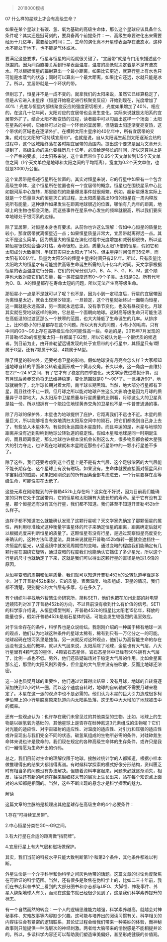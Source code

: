 # 
> 2018000模板




07 什么样的星球上才会有高级生命？


如果在某个星球上有碳、氢、氧为基础的高级生命体，那么这个星球应该具备什么条件呢？其实还是挺苛刻的，要具备两个前提条件：一、高级生命要进化出来需要经历十几亿年，需要给足时间；二、生命的演化离不开星球表面存在液态水，这种水不能处于地下，也不能是气体或冰。

要满足这些要求，行星与恒星的间距就很关键了。“宜居带”就是专门用来描述这个范围的。因为间距直接关系到行星表面温度，温度的高低就决定着是不是有液态水。可以根据恒星的辐射算出一个最小距离，如果比它更近，就算行星上有水也只可能是水蒸气的状态；同时可以算出一个最大距离，如果比它还远，水就只能是冰了。所以，宜居带就是一个环状的带。

但别忘了，恒星并不是一成不变的。就拿我们的太阳来说，虽然它已经算稳定了，但是从它进入主星序（恒星开始稳定进行核聚变反应）开始到现在，光度增加了40%！光度与恒星内部核聚变反应的强度密切相关，光度如果增加了40%，相应的，在这几十亿年间，太阳对应的宜居带也会发生变化。实际来说就是太阳系的宜居带外扩了。结合太阳不断变热的过程，读者脑中可以勾画出这样一个场面：太阳在星系的中间，它始终可以对应一个环状的宜居带，但随着太阳逐渐变亮变热，这个带状的区域也在逐渐外扩。在横跨太阳主星序的40亿年中，所有宜居带的交集，就对应太阳的“可持续宜居带”。也就是说，自从太阳诞生起到太阳逐渐变热的过程中，这个区域始终落在各时期宜居带的范围内。提出这个要求是因为文章开头提到了，高级生命的进化要经历几十亿年，必须给足够长的时间，所以这算得上是一个严格的要求。以太阳系来说，这个宜居带位于0.95个天文单位到1.15个天文单位之间（1个天文单位是地球和太阳之间的平均距离），宽度为0.2个天文单位，也就是3000万公里。

这个宜居带是描述行星所在位置的。其实对恒星来说，它的行星中如果有一个包含高级生命体，这个恒星所在位置也有一个宜居带的概念。恒星也在围绕星系中心比如银河系中心旋转，那里剧烈的能量爆发事件就很频繁。例如，超新星爆发实际上就是一个质量巨大的恒星灭亡的过程，比太阳质量高出10倍的恒星在一周内释放完所有能量，这种爆炸如果发生在距离地球很近的位置，哪怕有几光年的距离，地球上的生物也都会灭绝。而这些事件在星系中心发生的频率就很高，所以我们要庆幸地球处于银河系的边缘。

除了宜居带，对恒星本身也有要求。从前你也许这么理解：假如中心恒星的质量比较小，那宜居带就离恒星近一点；如果恒星质量非常大，宜居带就离得远一点。其实不是这么简单，因为质量大的恒星在演化过程中光度增加和减弱都很快，所以这颗恒星很快就会油尽灯枯，寿命很短。比如，质量为太阳1.5倍的恒星，假如它和太阳成分大致相同，半径其实只比太阳大了14%，但主星序时间仅有35亿年，而太阳有100亿年。质量为太阳5倍的恒星主星序时间只有2亿年。所以，只有质量比太阳略大的恒星才有可能提供高等生命诞生所需的几十亿年的时间。天文学家根据恒星的表面温度进行分类，它们的代号分别为O、B、A、F、G、K、M，这个顺序也大致对应它们的质量，每一类按温度还有0～9个子类。太阳是G2。所有代号为O、B、A的恒星都存在寿命太短的问题，所以无法产生高等级生命。

那恒星小一点是不是就可以了呢？也不是，因为小到一定程度后，行星的宜居带因为离恒星太近，就会出现潮汐锁定。一旦锁定，这个行星就始终以一面朝向恒星，这一面就是永远高温，另一面就永远低温，没有季节变化，也没有昼夜变化。月球其实就在受地球这样的影响，它总是一个面朝向地球。这时高等级生命只可能生活在高低温的过渡区那么一个狭窄的范围，也大大降低了生命诞生的几率。从排序上，比K5更小的行星都存在这个问题。所以大有大的问题，小有小的毛病，只有中间的G0～G9上存在高等级生命的可能性高一些。幸运的是，2015年7月发现的开普勒452b的恒星和太阳一样都属于G2型，所以它被认为是一个很优质的候选者。到目前为止，由开普勒望远镜发现的处于宜居带的小行星中，其恒星只有1颗属于G型，还有7颗属于K型、4颗属于M型。

除了恒星的影响外，还要考虑卫星的影响。假如地球没有月亮会怎么样？大家都知道地球自转的平面和公转轨道面形成一个黄赤交角。长久以来，这一角度一直维持在22°～24.5°之间，有了它才有了稳定的四季变化。天文学家做过模拟计算，没有月球后黄赤交角将无法维持稳定，变化范围就是0 °～90°了。一旦接近90°，地球就躺倒了，北半球长期对着太阳，南半球长期黑暗。当然，绝大部分行星都有卫星，而且往往不止一颗，但月球之所以能对地球产生这么大影响也是因为月球的质量异乎寻常地大，从太阳系中卫星质量与行星质量的比例看，月球这么大的卫星真是独一份。所以想拥有一个能拉住地球黄赤交角的卫星也不是一件普普通通的事。

除了月球的保护外，木星也为地球提供了庇护，它距离我们不远也不近。木星的质量巨大，所以能够相当有效地清扫太阳系空间中的陨石，把它们都吸到自己身上去了，有些坠入木星体内，有些则永远围绕木星旋转。而且幸运的是，木星与地球的距离并没有近到影响到地球公转轨道的稳定性。假如木星和地球是同一时期诞生的，而且距离很近，那么地球也许根本没机会长到这么大，很多物质都会被木星强大的引力夺走，也许现在地球就和木星附近那些小行星带中的一颗小行星差不多了。

除了这些，我们还要考虑到这个行星上是不是有大气层、这个足够浓密的大气层能不能长期存在、这个星球上有没有磁场。如果没有，生命体就要直接面对恒星风和宇宙射线的威胁。如果把刚刚说到的所有因素全部考虑进去，一个行星要存在高等级生命，可能性实在太低了。

这些元素在刚刚提到的开普勒452b上存在吗？这实在不好说，因为目前我们能确定的只有它处于宜居带内，它的恒星和太阳拥有大致长短的寿命。至于它有没有卫星、那个恒星还有没有其他行星，我们都不知道。我们甚至不知道开普勒452b什么样子。

连样子都不知道怎么就能确认发现了这颗行星呢？天文学家先确定了那颗恒星的属性，再利用标准烛光这种衡量宇宙星体的尺子来确定恒星的距离，距离确定后就可以根据光度来判断恒星的质量了。这颗恒星有没有行星，是通过观察恒星亮度变化来确认的，这种方法叫凌星法。具体来说就是开普勒452b每转一圈就会遮挡住一次恒星的星光，从望远镜中就发现周期性的变暗。通过变暗的程度我们能确定有几颗行星在围绕它旋转，通过变暗的程度我们也能确认它挡住了多少星光，所以这个行星的尺寸也就确定了下来，这就是我们可以得出这颗行星的直径是地球1.6倍的原因。

从恒星变暗的周期和恒星质量，我们就可以知道开普勒452b的公转轨道半径是多少。对于开普勒452b来说，它的质量、表面温度、物质组成、卫星的情况，我们都不清楚，更别提它的大气层有多厚，存在多久了。

有个组织叫寻找地外智慧生命研究所，简称SETI，他们也把在加州北部的射电望远镜阵列对准了开普勒452b的方向，不过目前没有收到什么有价值的信号。SETI的科学家介绍说，从恒星模型判断，开普勒452b的恒星比太阳老15亿年，释放的能量也多，假如开普勒452b是岩石星体的话，可能会发生较强烈的温室效应。

对于生命存在的条件，科学界也是众说纷纭。我刚刚介绍的一种属于稀有地球一派的观点，他们认为地球这种条件的星球太稀有，稀有到只有一万亿分之一的可能。地球起码在银河系里是独苗。另一派就反对这种观点，他们认为高智能生命的存在远没有这么低的概率。就以大气层来说，太阳系除了地球，金星也有大气层，八大行星里有4颗气态的星体、4颗岩石态星体，岩石态星体中已经有50%拥有大气层了，比例一点也不低。另外，他们还质疑磁场对于稳定大气层的作用。比如金星离那么近，那里的太阳风剧烈得多，但金星的大气层并没有被吹散，反而比地球还浓密。

这一派也质疑月球的重要性，他们通过计算得出结果：没有月球，地球的自转将逐渐加快到12小时转一圈，而以这个速度自转时，地球的自转轴就不需要月球来稳定了。木星在这一派的观点中也不是必需的。他们认为木星的巨大引力造成很多柯伊伯带上的小行星脱离原来轨道向内太阳系坠落，这无形中大大增加了地球被击中的概率。

还有一些观点认为：也许存在我们未曾见过的其他类型的生物。比如，地球上的生物是以碳氢氧为基础的，其他星球上是否存在硅砷氮这3元素组成的生物呢？它们对光能的适应性、对宇宙辐射的适应性、对温度的适应性、对引力和压强的适应性或许呈现出与我们完全不同的状态。碳氢氧组成的生物所必需的条件，对硅砷氮生命体来说也许是致命的。我们现在规定的各种高级生命体的生存条件，或许只是我们一厢情愿为生命开出的价码。

总之，我们目前对生命的理解仅限于地球。接触过统计学的人都知道，根据小样本做推理得出的结果大都错得离谱。有时候科学探索的模式好像分形结构，资料匮乏时有相当多的问题没有办法解决。但随着资料丰富起来，问题未必就逐渐消失，相反，往往还有新的问题在越来越细枝末节的层次上生长出来，站在每个知识点上面对的未知都是相同的。当然，这些不断出现的悬念才是科学探索的魅力。





解读


这篇文章的主脉络是梳理出其他星球存在高级生命的4个必要条件：

1.存在“可持续宜居带”。

2.中心恒星分类在G0～G9之间。

3.有大行星在合适的距离做“挡箭牌”。

4.宜居行星上有大气层和磁场做保护。

其实，我们当前的科技水平只能大致判断第1个和第2个条件，其他条件都难以判断。

外星生命是一个介乎科学和伪科学之间灰色地带的话题。这篇文章的讨论角度聚焦在可验证的科学范围。当然，还有很多是聚焦在伪科学上的，比如二三十年前，我们在书店科普书架上看到的大部分图书和杂志都与UFO、大脚怪、神秘事件、外星人绑架地球人有关，而现在这些书就已经很少见到了，这是我们科学素养提升的标志。

有一个自然而然的转变：一个人的逻辑思维能力越强，科学素养越高，就越会对神秘事件、灾难故事等内容缺少兴趣。这可能与培养出的阅读习惯有关。科学相关的内容往往会有紧密的逻辑联系，其论证过程会给我们带来一种美妙的体验，而神秘故事则只能提供一种浅层次的神经刺激。两者给大脑带来的愉悦感是不能相提并论的。所以，多读科学内容还可以帮助我们塑造审美偏好，甚至形成健康的价值观。


